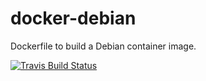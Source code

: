 # docker-debian

Dockerfile to build a Debian container image.

[![Travis Build Status](https://travis-ci.org/hrektts/docker-debian.svg?branch=master)](https://travis-ci.org/hrektts/docker-debian)
